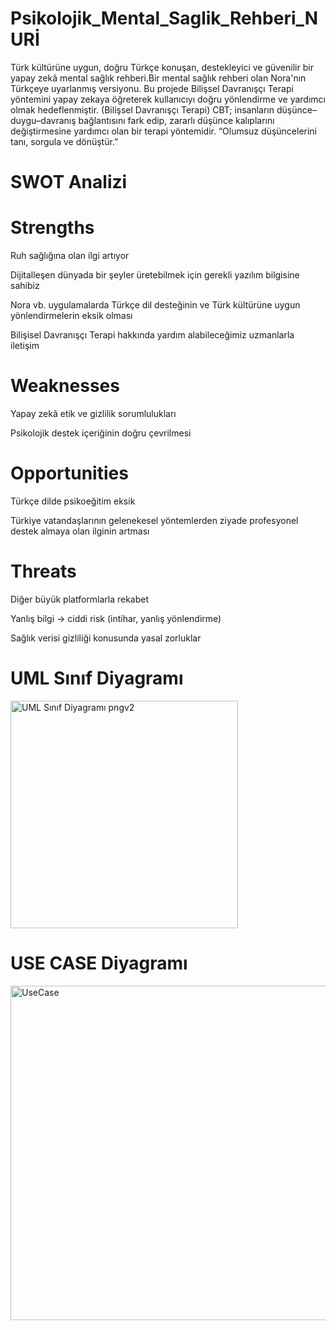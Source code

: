 # Psikolojik_Mental_Saglik_Rehberi_NURİ
Türk kültürüne uygun, doğru Türkçe konuşan, destekleyici ve güvenilir bir yapay zekâ mental sağlık rehberi.Bir mental sağlık rehberi olan Nora'nın Türkçeye uyarlanmış versiyonu. Bu projede Bilişsel Davranışçı Terapi yöntemini yapay zekaya öğreterek kullanıcıyı doğru yönlendirme ve yardımcı olmak hedeflenmiştir. (Bilişsel Davranışçı Terapi) CBT; insanların düşünce–duygu–davranış bağlantısını fark edip, zararlı düşünce kalıplarını değiştirmesine yardımcı olan bir terapi yöntemidir. “Olumsuz düşüncelerini tanı, sorgula ve dönüştür.”
# SWOT Analizi
# Strengths

Ruh sağlığına olan ilgi artıyor

Dijitalleşen dünyada bir şeyler üretebilmek için gerekli yazılım bilgisine sahibiz

Nora vb. uygulamalarda Türkçe dil desteğinin ve Türk kültürüne uygun yönlendirmelerin eksik olması

Bilişisel Davranışçı Terapi hakkında yardım alabileceğimiz uzmanlarla iletişim

# Weaknesses

Yapay zekâ etik ve gizlilik sorumlulukları

Psikolojik destek içeriğinin doğru çevrilmesi

# Opportunities

Türkçe dilde psikoeğitim eksik

Türkiye vatandaşlarının gelenekesel yöntemlerden ziyade profesyonel destek almaya olan ilginin artması

# Threats

Diğer büyük platformlarla rekabet

Yanlış bilgi → ciddi risk (intihar, yanlış yönlendirme)

Sağlık verisi gizliliği konusunda yasal zorluklar


# UML Sınıf Diyagramı

<img width="364" alt="UML Sınıf Diyagramı pngv2" src="https://github.com/user-attachments/assets/701e930d-9c32-4359-908a-781f14a08bd1" />

# USE CASE Diyagramı

<img width="535" alt="UseCase" src="https://github.com/user-attachments/assets/00b22d45-8217-445b-ba72-226fb6e14d96" />




